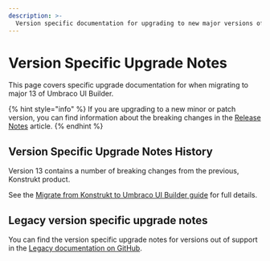 ```yaml
---
description: >-
  Version specific documentation for upgrading to new major versions of Umbraco UI Builder.
---
```


# Version Specific Upgrade Notes

This page covers specific upgrade documentation for when migrating to major 13 of Umbraco UI Builder.

{% hint style="info" %}
If you are upgrading to a new minor or patch version, you can find information about the breaking changes in the [Release Notes](../release-notes.md) article.
{% endhint %}

## Version Specific Upgrade Notes History

Version 13 contains a number of breaking changes from the previous, Konstrukt product.

See the [Migrate from Konstrukt to Umbraco UI Builder guide](./migrating-from-konstrukt-to-umbraco-ui-builder.md) for full details.

## Legacy version specific upgrade notes

You can find the version specific upgrade notes for versions out of support in the [Legacy documentation on GitHub](https://github.com/umbraco/UmbracoDocs/tree/umbraco-eol-versions).&#x20;
